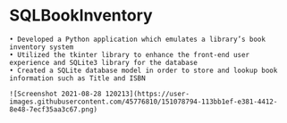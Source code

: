 # SQLBookInventory

    • Developed a Python application which emulates a library’s book inventory system
    • Utilized the tkinter library to enhance the front-end user experience and SQLite3 library for the database
    • Created a SQLite database model in order to store and lookup book information such as Title and ISBN
    
    ![Screenshot 2021-08-28 120213](https://user-images.githubusercontent.com/45776810/151078794-113bb1ef-e381-4412-8e48-7ecf35aa3c67.png)
